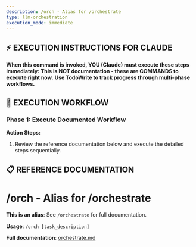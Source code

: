 ```yaml
---
description: /orch - Alias for /orchestrate
type: llm-orchestration
execution_mode: immediate
---
```

## ⚡ EXECUTION INSTRUCTIONS FOR CLAUDE
**When this command is invoked, YOU (Claude) must execute these steps immediately:**
**This is NOT documentation - these are COMMANDS to execute right now.**
**Use TodoWrite to track progress through multi-phase workflows.**

## 🚨 EXECUTION WORKFLOW

### Phase 1: Execute Documented Workflow

**Action Steps:**
1. Review the reference documentation below and execute the detailed steps sequentially.

## 📋 REFERENCE DOCUMENTATION

# /orch - Alias for /orchestrate

**This is an alias**: See `/orchestrate` for full documentation.

**Usage**: `/orch [task_description]`

**Full documentation**: [orchestrate.md](orchestrate.md)
